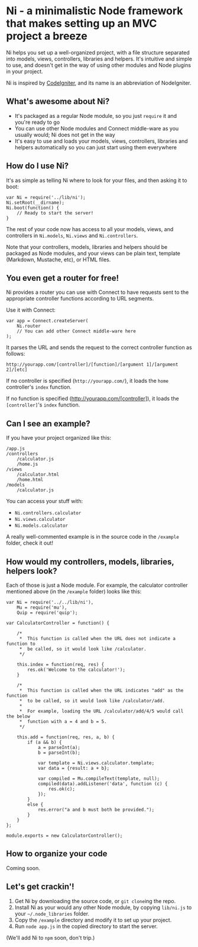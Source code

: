 Ni - a minimalistic Node framework that makes setting up an MVC project a breeze
================================================================================

Ni helps you set up a well-organized project, with a file structure separated into models, views, controllers, libraries and helpers. It's intuitive and simple to use, and doesn't get in the way of using other modules and Node plugins in your project.

Ni is inspired by [CodeIgniter](http://codeigniter.com/), and its name is an abbreviation of NodeIgniter.

What's awesome about Ni?
---------------------------

* It's packaged as a regular Node module, so you just `require` it and you're ready to go
* You can use other Node modules and Connect middle-ware as you usually would; Ni does not get in the way
* It's easy to use and loads your models, views, controllers, libraries and helpers automatically so you can just start using them everywhere

How do I use Ni?
-------------------

It's as simple as telling Ni where to look for your files, and then asking it to boot:

    var Ni = require('../lib/ni');
    Ni.setRoot(__dirname);
    Ni.boot(function() {
        // Ready to start the server!
    }

The rest of your code now has access to all your models, views, and controllers in `Ni.models`, `Ni.views` and `Ni.controllers`.

Note that your controllers, models, libraries and helpers should be packaged as Node modules, and your views can be plain text, template (Markdown, Mustache, etc), or HTML files.

You even get a router for free!
-------------------------------

Ni provides a router you can use with Connect to have requests sent to the appropriate controller functions according to URL segments.

Use it with Connect:

    var app = Connect.createServer(
        Ni.router
        // You can add other Connect middle-ware here
    );

It parses the URL and sends the request to the correct controller function as follows:

    http://yourapp.com/[controller]/[function]/[argument 1]/[argument 2]/[etc]

If no controller is specified (`http://yourapp.com/`), it loads the `home` controller's `index` function.

If no function is specified (http://yourapp.com/[controller]), it loads the `[controller]`'s `index` function.

Can I see an example?
---------------------

If you have your project organized like this:

    /app.js
    /controllers
        /calculator.js
        /home.js
    /views
        /calculator.html
        /home.html
    /models
        /calculator.js

You can access your stuff with:

* `Ni.controllers.calculator`
* `Ni.views.calculator`
* `Ni.models.calculator`

A really well-commented example is in the source code in the `/example` folder, check it out!

How would my controllers, models, libraries, helpers look?
-------------------------------------------------------

Each of those is just a Node module. For example, the calculator controller mentioned above (in the `/example` folder) looks like this:

    var Ni = require('../../lib/ni'),
        Mu = require('mu'),
        Quip = require('quip');

    var CalculatorController = function() {
        
        /*
         *  This function is called when the URL does not indicate a function to
         *  be called, so it would look like /calculator.
         */

        this.index = function(req, res) {
            res.ok('Welcome to the calculator!');
        }

        /*
         *  This function is called when the URL indicates "add" as the function
         *  to be called, so it would look like /calculator/add.
         *
         *  For example, loading the URL /calculator/add/4/5 would call the below
         *  function with a = 4 and b = 5.
         */
        
        this.add = function(req, res, a, b) {
            if (a && b) {
                a = parseInt(a);
                b = parseInt(b);

                var template = Ni.views.calculator.template;
                var data = {result: a + b};

                var compiled = Mu.compileText(template, null);
                compiled(data).addListener('data', function (c) {
                    res.ok(c);
                });
            }
            else {
                res.error("a and b must both be provided.");
            }
        }
    };

    module.exports = new CalculatorController();

How to organize your code
-------------------------

Coming soon.

Let's get crackin'!
-------------------

1. Get Ni by downloading the source code, or `git clone`ing the repo. 
2. Install Ni as your would any other Node module, by copying `lib/ni.js` to your `~/.node_libraries` folder.
3. Copy the `/example` directory and modify it to set up your project.
4. Run `node app.js` in the copied directory to start the server.

(We'll add Ni to `npm` soon, don't trip.)
